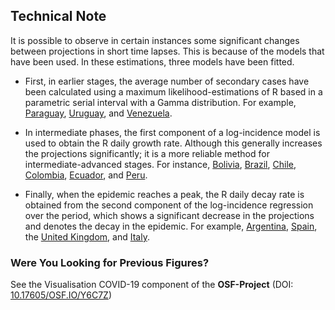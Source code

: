 ## Technical Note

It is possible to observe in certain instances some significant changes between projections in short time lapses. This is because of the models that have been used. In these estimations, three models have been fitted. 

- First, in earlier stages, the average number of secondary cases have been calculated using a maximum likelihood-estimations of R based in a parametric serial interval with a Gamma distribution. For example, [Paraguay](Paraguay.md), [Uruguay](Uruguay.md), and [Venezuela](Venezuela.md).

- In intermediate phases, the first component of a log-incidence model is used to obtain the R daily growth rate. Although this generally increases the projections significantly; it is a more reliable method for intermediate-advanced stages. For instance, [Bolivia](Bolivia.md), [Brazil](Brazil.md), [Chile](Chile.md), [Colombia](Colombia.md), [Ecuador](Ecuador.md), and [Peru](Peru.md).

- Finally, when the epidemic reaches a peak, the R daily decay rate is obtained from the second component of the log-incidence regression over the period, which shows a significant decrease in the projections and denotes the decay in the epidemic. For example, [Argentina](Argentina.md), [Spain](Spain.md), the [United Kingdom](United-Kingdom.md), and [Italy](Italy.md).

### Were You Looking for Previous Figures?

See the Visualisation COVID-19 component of the **OSF-Project** (DOI: [10.17605/OSF.IO/Y6C7Z](http://doi.org/10.17605/OSF.IO/Y6C7Z))

